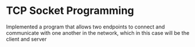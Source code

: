 # TCP Socket Programming 
Implemented a program that allows two endpoints to connect and communicate with one another in the network, which in this case will be the client and server